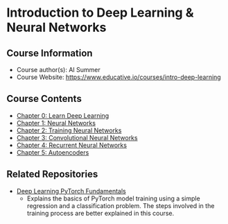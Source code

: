 # Introduction to Deep Learning & Neural Networks

## Course Information
- Course author(s): AI Summer
- Course Website: https://www.educative.io/courses/intro-deep-learning

## Course Contents
- [Chapter 0: Learn Deep Learning](./notes/Chapter_0.md)
- [Chapter 1: Neural Networks](./notes/Chapter_1.md)
- [Chapter 2: Training Neural Networks](./notes/Chapter_2.md)
- [Chapter 3: Convolutional Neural Networks](./notes/Chapter_3.md)
- [Chapter 4: Recurrent Neural Networks](./notes/Chapter_4.md)
- [Chapter 5: Autoencoders](./notes/Chapter_5.md)

## Related Repositories
- [Deep Learning PyTorch Fundamentals](../Deep_Learning_Pytorch_Fundamentals_Educative/)
    - Explains the basics of PyTorch model training using a simple regression and a classification problem. The steps involved in the training process are better explained in this course.